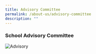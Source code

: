 ```yaml
---
title: Advisory Committee
permalink: /about-us/advisory-committee
description: ""
---
```

### School Advisory Committee

![Advisory](https://sembawangsec.moe.edu.sg/wp-content/uploads/2020/11/Advisory.jpg)